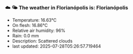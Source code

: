 ### ☁️ 🌤️  The weather in Florianópolis is: Florianópolis

- Temperature: 16.63°C
- On flesh: 16.86°C
- Relative air humidity: 96%
- Rain: 0.0 mm
- Description: Scattered clouds
- last updated: 2025-07-28T05:26:57.719464

